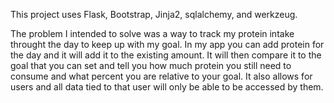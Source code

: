This project uses Flask, Bootstrap, Jinja2, sqlalchemy, and werkzeug.

The problem I intended to solve was a way to track my protein intake throught the day to keep up with my goal. 
In my app you can add protein for the day and it will add it to the existing amount. It will then compare it to the goal that you can set and tell you how much protein you still need to consume and what percent you are relative to your goal. 
It also allows for users and all data tied to that user will only be able to be accessed by them.
